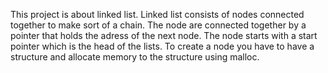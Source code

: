 This project is about linked list.
Linked list consists of nodes connected together to make sort of a chain.
The node are connected together by a pointer that holds the adress of the
next node.
The node starts with a start pointer which is the head of the lists.
To create a node you have to have a structure and allocate memory to the
structure using malloc.
